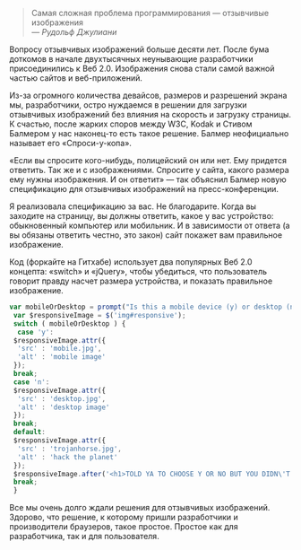 <blockquote>
  Самая сложная проблема программирования — отзывчивые изображения

  <footer>
    — <cite>Рудольф Джулиани</cite>
  </footer>
</blockquote>

Вопросу отзывчивых изображений больше десяти лет. После бума доткомов в начале двухтысячных неунывающие разработчики присоединились к <nobr>Веб 2.0</nobr>. Изображения снова стали самой важной частью сайтов и веб-приложений.

Из-за огромного количества девайсов, размеров и разрешений экрана мы, разработчики, остро нуждаемся в решении для загрузки отзывчивых изображений без влияния на скорость и загрузку страницы. К счастью, после жарких споров между W3C, Kodak и Стивом Балмером у нас наконец-то есть такое решение. Балмер неофициально называет его «Спроси-у-копа».

«Если вы спросите кого-нибудь, полицейский он или нет. Ему придется ответить. Так же и с изображениями. Спросите у сайта, какого размера ему нужны изображения. И он ответит» — так объяснил Балмер новую спецификацию для отзывчивых изображений на пресс-конференции.

Я реализовала спецификацию за вас. Не благодарите. Когда вы заходите на страницу, вы должны ответить, какое у вас устройство: обыкновенный компьютер или мобильник. И в зависимости от ответа (а вы обязаны ответить честно, это закон) сайт покажет вам правильное изображение.

Код (форкайте на Гитхабе) использует два популярных <nobr>Веб 2.0</nobr> концепта: «switch» и «jQuery», чтобы убедиться, что пользователь говорит правду насчет размера устройства, и показать правильное изображение.

```javascript
var mobileOrDesktop = prompt("Is this a mobile device (y) or desktop (n)? y/n");
 var $responsiveImage = $('img#responsive');
 switch ( mobileOrDesktop ) {
  case 'y':
 $responsiveImage.attr({
  'src' : 'mobile.jpg',
  'alt' : 'mobile image'
 });
 break;
 case 'n':
 $responsiveImage.attr({
  'src' : 'desktop.jpg',
  'alt' : 'desktop image'
 });
 break;
 default:
 $responsiveImage.attr({
  'src' : 'trojanhorse.jpg',
  'alt' : 'hack the planet'
 });
 $responsiveImage.after('<h1>TOLD YA TO CHOOSE Y OR NO BUT YOU DIDN\'T SO<br />~ * V I R U S * ~');
 break;
 }
```

Все мы очень долго ждали решения для отзывчивых изображений. Здорово, что решение, к которому пришли разработчики и производители браузеров, такое простое. Простое как для разработчика, так и для пользователя.

